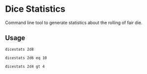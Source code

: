# Dice Statistics

Command line tool to generate statistics about the rolling of fair die.

## Usage

    dicestats 2d8

    dicestats 2d6 eq 10

    dicestats 2d4 gt 4
